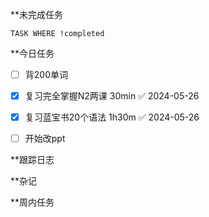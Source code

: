 
**未完成任务
```dataview
TASK WHERE !completed
```

**今日任务

- [ ] 背200单词 

- [x] 复习完全掌握N2两课 30min ✅ 2024-05-26

- [x] 复习蓝宝书20个语法 1h30m ✅ 2024-05-26

- [ ] 开始改ppt



**跟踪日志


**杂记



**周内任务
